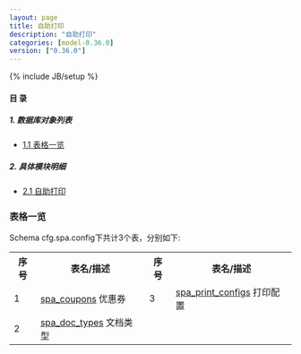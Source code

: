 ```yaml
---
layout: page
title: 自助打印 
description: "自助打印"
categories: [model-0.36.0]
version: ["0.36.0"]
---
```

{% include JB/setup %}

#### 目 录

##### 1. 数据库对象列表
  * [1.1 表格一览](index.html#表格一览)

##### 2. 具体模块明细
* [2.1 自助打印](/model/cfg/spa.config/all.html)

### 表格一览
Schema cfg.spa.config下共计3个表，分别如下:

<table class="table table-bordered table-striped table-condensed">
  <tr>
    <th class="info_header text-center">序号</th>
    <th class="info_header">表名/描述</th>
    <th class="info_header text-center">序号</th>
    <th class="info_header">表名/描述</th>
  </tr>
  <tr>
    <td>1</td>
    <td><a href="/model/cfg/spa.config/all.html#表格-spa_coupons-优惠券">spa_coupons</a> 优惠券</td>
    <td>3</td>
    <td><a href="/model/cfg/spa.config/all.html#表格-spa_print_configs-打印配置">spa_print_configs</a> 打印配置</td>
  </tr>
  <tr>
    <td>2</td>
    <td><a href="/model/cfg/spa.config/all.html#表格-spa_doc_types-文档类型">spa_doc_types</a> 文档类型</td>
    <td></td>
    <td></td>
  </tr>
</table>

